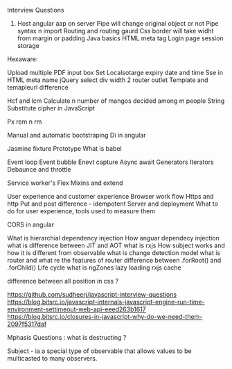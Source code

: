 Interview Questions

1. Host angular aap on server
Pipe will change original object or not
Pipe syntax n import
Routing and routing gaurd
Css border will take widht from margin or padding
Java basics
HTML meta tag
Login page session storage

Hexaware:

Upload multiple PDF input box
Set Localsotarge expiry date and time
Sse in HTML meta name
jQuery select div width
2 router outlet
Template and temapleurl difference


Hcf and lcm
Calculate n number of mangos decided among m people
String 
Substitute cipher in JavaScript

Px rem n rm

Manual and automatic bootstraping
Di in angular

Jasmine fixture
Prototype
What is babel

Event loop 
Event bubble
Enevt capture
Async await
Generators
Iterators
Debaunce and throttle

Service worker's
Flex
Mixins and extend

User experience and customer experience
Browser work flow
Https and http
Put and post difference - idempotent
Server and deployment
What to do for user experience, tools used to measure them

CORS in angular

What is hierarchial dependency injection
How anguar dependecy injection
what is difference between JIT and AOT
what is rxjs
How subject works and how it is different from observable
what is change detection model
what is router and what re the features of router
difference between .forRoot() and .forChild()
Life cycle
what is ngZones
lazy loading
rxjs cache

difference between all position in css ?

https://github.com/sudheerj/javascript-interview-questions
https://blog.bitsrc.io/javascript-internals-javascript-engine-run-time-environment-settimeout-web-api-eeed263b1617
https://blog.bitsrc.io/closures-in-javascript-why-do-we-need-them-2097f5317daf

Mphasis Questions :
what is destructing ?

Subject - ia a special type of observable that allows values to be multicasted to many observers.
